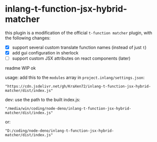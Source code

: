 # inlang-t-function-jsx-hybrid-matcher

this plugin is a modification of the official `t-function matcher` plugin, with the following changes:
- [x] support several custom translate function names (instead of just `t`)
- [x] add gui configuration in sherlock
- [ ] support custom JSX attributes on react components (later)

readme WIP ok

usage: add this to the `modules` array in `project.inlang/settings.json`:
```
"https://cdn.jsdelivr.net/gh/KraXen72/inlang-t-function-jsx-hybrid-matcher/dist/index.js"
```

dev: use the path to the built index.js:
```
"/media/win/coding/node-deno/inlang-t-function-jsx-hybrid-matcher/dist/index.js"
```
or:
```
"D:/coding/node-deno/inlang-t-function-jsx-hybrid-matcher/dist/index.js"
```
